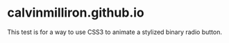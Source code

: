 # calvinmilliron.github.io
This test is for a way to use CSS3 to animate a stylized binary radio button.